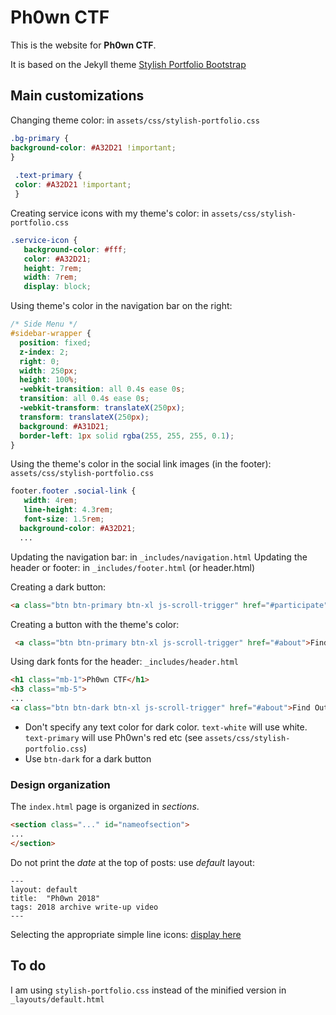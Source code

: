 # Ph0wn CTF

This is the website for **Ph0wn CTF**.

It is based on the Jekyll theme [Stylish Portfolio Bootstrap](https://vidhyav656.github.io/startbootstrap-stylish-portfolio-jekyll/)

## Main customizations

Changing theme color: in `assets/css/stylish-portfolio.css`

```css
.bg-primary {
background-color: #A32D21 !important;
}
 
 .text-primary {
 color: #A32D21 !important;
 }
```

Creating service icons with my theme's color: in `assets/css/stylish-portfolio.css`

```css
.service-icon {
   background-color: #fff;
   color: #A32D21;
   height: 7rem;
   width: 7rem;
   display: block;
```   

Using theme's color in the navigation bar on the right:

```css
/* Side Menu */
#sidebar-wrapper {
  position: fixed;
  z-index: 2;
  right: 0;
  width: 250px;
  height: 100%;
  -webkit-transition: all 0.4s ease 0s;
  transition: all 0.4s ease 0s;
  -webkit-transform: translateX(250px);
  transform: translateX(250px);
  background: #A31D21;
  border-left: 1px solid rgba(255, 255, 255, 0.1);
}
```

Using the theme's color in the social link images (in the footer): `assets/css/stylish-portfolio.css`

```css
footer.footer .social-link {
   width: 4rem;
   line-height: 4.3rem;
   font-size: 1.5rem;
  background-color: #A32D21;
  ...
```  


Updating the navigation bar: in `_includes/navigation.html`
Updating the header or footer: in `_includes/footer.html` (or header.html)

Creating a dark button:

```html
<a class="btn btn-primary btn-xl js-scroll-trigger" href="#participate">How to participate</a>
```

Creating a button with the theme's color:

```html
 <a class="btn btn-primary btn-xl js-scroll-trigger" href="#about">Find Out More</a>
```


Using dark fonts for the header: `_includes/header.html`

```html
<h1 class="mb-1">Ph0wn CTF</h1>
<h3 class="mb-5">
...
<a class="btn btn-dark btn-xl js-scroll-trigger" href="#about">Find Out More</a>
```

- Don't specify any text color for dark color. `text-white` will use white. `text-primary` will use Ph0wn's red etc (see `assets/css/stylish-portfolio.css`)
- Use `btn-dark` for a dark button


### Design organization

The `index.html` page is organized in *sections*.

```html
<section class="..." id="nameofsection">
...
</section>
```

Do not print the *date* at the top of posts: use *default* layout:

```
---
layout: default
title:  "Ph0wn 2018"
tags: 2018 archive write-up video
---
```

Selecting the appropriate simple line icons: [display here](https://simplelineicons.github.io/)



## To do

I am using `stylish-portfolio.css` instead of the minified version in `_layouts/default.html`

